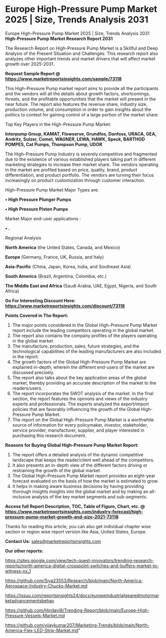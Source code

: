 # Europe High-Pressure Pump Market 2025 | Size, Trends Analysis 2031
 Europe High-Pressure Pump Market 2025 | Size, Trends Analysis 2031
<strong>High-Pressure Pump Market Research Report 2031</strong>

The Research Report on High-Pressure Pump Market is a Skillful and Deep Analysis of the Present Situation and Challenges. This research report also analyzes other important trends and market drivers that will affect market growth over 2025-2031.

<strong>Request Sample Report @ <a href=https://www.marketreportsinsights.com/sample/73118>https://www.marketreportsinsights.com/sample/73118</a></strong>

This High-Pressure Pump market report aims to provide all the participants and the vendors will all the details about growth factors, shortcomings, threats, and the profitable opportunities that the market will present in the near future. The report also features the revenue share, industry size, production volume, and consumption in order to gain insights about the politics to contest for gaining control of a large portion of the market share.

Top Key Players in the High-Pressure Pump Market:

<strong>Interpump Group, KAMAT, Flowserve, Grundfos, Danfoss, URACA, GEA, Andritz, Sulzer, Comet, WAGNER, LEWA, HAWK, Speck, BARTHOD POMPES, Cat Pumps, Thompson Pump, UDOR</strong>

The High-Pressure Pump Industry is severely competitive and fragmented due to the existence of various established players taking part in different marketing strategies to increase their market share. The vendors operating in the market are profiled based on price, quality, brand, product differentiation, and product portfolio. The vendors are turning their focus increasingly on product customization through customer interaction.

High-Pressure Pump Market Major Types are:

<strong>• High Pressure Plunger Pumps

• High Pressure Piston Pumps</strong>

Market Major end-user applications :

<strong>• .</strong>

Regional Analysis

</u><strong><b>North America</b></strong> (the United States, Canada, and Mexico)

<strong><b>Europe </b></strong>(Germany, France, UK, Russia, and Italy)

<strong><b>Asia-Pacific</b></strong> (China, Japan, Korea, India, and Southeast Asia)

<strong><b>South America</b></strong> (Brazil, Argentina, Colombia, etc.)

<strong><b>The Middle East and Africa</b></strong> (Saudi Arabia, UAE, Egypt, Nigeria, and South Africa)

<strong>Go For Interesting Discount Here: <a href=https://www.marketreportsinsights.com/discount/73118>https://www.marketreportsinsights.com/discount/73118</a></strong>

<strong>Points Covered in The Report:</strong>
<ol>
  <li>The major points considered in the Global High-Pressure Pump Market report include the leading competitors operating in the global market.</li>
  <li>The report also contains the company profiles of the players operating in the global market.</li>
  <li>The manufacture, production, sales, future strategies, and the technological capabilities of the leading manufacturers are also included in the report.</li>
  <li>The growth factors of the Global High-Pressure Pump Market are explained in-depth, wherein the different end-users of the market are discussed precisely.</li>
  <li>The report also talks about the key application areas of the global market, thereby providing an accurate description of the market to the readers/users.</li>
  <li>The report incorporates the SWOT analysis of the market. In the final section, the report features the opinions and views of the industry experts and professionals. The experts analyzed the export/import policies that are favorably influencing the growth of the Global High-Pressure Pump Market.</li>
  <li>The report on the Global High-Pressure Pump Market is a worthwhile source of information for every policymaker, investor, stakeholder, service provider, manufacturer, supplier, and player interested in purchasing this research document.</li>
</ol>
<strong>Reasons for Buying Global High-Pressure Pump Market Report:</strong>

<ol>
  <li>The report offers a detailed analysis of the dynamic competitive landscape that keeps the reader/client well ahead of the competitors.</li>
  <li>It also presents an in-depth view of the different factors driving or restraining the growth of the global market.</li>
  <li>The Global High-Pressure Pump Market report provides an eight-year forecast evaluated on the basis of how the market is estimated to grow.</li>
  <li>It helps in making aware business decisions by having providing thorough insights insights into the global market and by making an all-inclusive analysis of the key market segments and sub-segments.</li>
</ol>
<strong>Access full Report Description, TOC, Table of Figure, Chart, etc. @ <a href=https://www.marketreportsinsights.com/industry-forecast/high-pressure-pump-market-growth-and-size-2021-73118>https://www.marketreportsinsights.com/industry-forecast/high-pressure-pump-market-growth-and-size-2021-73118</a></strong>


Thanks for reading this article; you can also get individual chapter wise section or region wise report version like Asia, United States, Europe.

<strong>Contact Us:</strong>
sales@marketreportsinsights.com

<strong>Our other reports:</strong>

<a href=https://sites.google.com/view/tech-quest-innovators/trending-research-reports/north-america-digital-crosspoint-switches-and-buffers-market-to-witness-xx_1>https://sites.google.com/view/tech-quest-innovators/trending-research-reports/north-america-digital-crosspoint-switches-and-buffers-market-to-witness-xx_1</a>

<a href=https://github.com/Siya23553/Research/blob/main/North-America-Aerospace-Industry-Chucks-Market.md>https://github.com/Siya23553/Research/blob/main/North-America-Aerospace-Industry-Chucks-Market.md</a>

<a href=https://issuu.com/reportsinsights24/docs/europeindustrialgearedmotormarketadvancementsbehav>https://issuu.com/reportsinsights24/docs/europeindustrialgearedmotormarketadvancementsbehav</a>

<a href=https://github.com/Hindavi8/Trending-Report/blob/main/Europe-High-Pressure-Vessels-Market.md>https://github.com/Hindavi8/Trending-Report/blob/main/Europe-High-Pressure-Vessels-Market.md</a>

<a href=https://github.com/vijaykumar207/Marketing-Trends/blob/main/North-America-Flex-LED-Strip-Market.md>https://github.com/vijaykumar207/Marketing-Trends/blob/main/North-America-Flex-LED-Strip-Market.md</a>"
